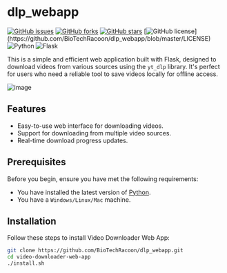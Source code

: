 # dlp_webapp

[![GitHub issues](https://img.shields.io/github/issues/BioTechRacoon/dlp_webapp)](https://github.com/BioTechRacoon/dlp_webapp](https://github.com/BioTechRacoon/dlp_webapp)/issues)
[![GitHub forks](https://img.shields.io/github/forks/BioTechRacoon/dlp_webapp)](BioTechRacoon/dlp_webapp/network)
[![GitHub stars](https://img.shields.io/github/stars/BioTechRacoon/dlp_webapp)](BioTechRacoon/dlp_webapp/stargazers)
[![GitHub license]([https://img.shields.io/github/license/BioTechRacoon/dlp_webapp](http://www.wtfpl.net/wp-content/uploads/2012/12/wtfpl-badge-4.png))](https://github.com/BioTechRacoon/dlp_webapp/blob/master/LICENSE)
![Python](https://img.shields.io/badge/python-v3.7+-blue.svg)
![Flask](https://img.shields.io/badge/flask-v1.x-blue.svg)

This is a simple and efficient web application built with Flask, designed to download videos from various sources using the `yt_dlp` library. It's perfect for users who need a reliable tool to save videos locally for offline access.

![image](https://github.com/BioTechRacoon/dlp_webapp/assets/106185720/1263a528-caaf-4144-afec-8f719091d081)

## Features

- Easy-to-use web interface for downloading videos.
- Support for downloading from multiple video sources.
- Real-time download progress updates.

## Prerequisites

Before you begin, ensure you have met the following requirements:
- You have installed the latest version of [Python](https://www.python.org/downloads/).
- You have a `Windows/Linux/Mac` machine.

## Installation

Follow these steps to install Video Downloader Web App:

```bash
git clone https://github.com/BioTechRacoon/dlp_webapp.git
cd video-downloader-web-app
./install.sh
